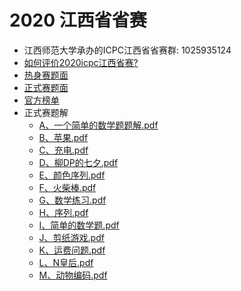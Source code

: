# 2020 江西省省赛

- 江西师范大学承办的ICPC江西省省赛群: 1025935124
- [如何评价2020icpc江西省赛?](https://www.zhihu.com/question/430246316)
- [热身赛题面](https://upload-file.xcpcio.com/provincial-contest/2020/2020（ICPC）江西省大学生程序设计竞赛热身赛题目.pdf)
- [正式赛题面](https://upload-file.xcpcio.com/provincial-contest/2020/2020（ICPC）江西省大学生程序设计竞赛正式赛题目.pdf)
- [官方榜单](https://upload-file.xcpcio.com/provincial-contest/2020/2020ICPC江西省大学生程序设计竞赛榜单.pdf)
- 正式赛题解
  - [A、一个简单的数学题题解.pdf](https://upload-file.xcpcio.com/provincial-contest/2020/江西省省赛题解/A、一个简单的数学题题解.pdf)
  - [B、苹果.pdf](https://upload-file.xcpcio.com/provincial-contest/2020/江西省省赛题解/B、苹果.pdf)
  - [C、充电.pdf](https://upload-file.xcpcio.com/provincial-contest/2020/江西省省赛题解/C、充电.pdf)
  - [D、柳DP的七夕.pdf](https://upload-file.xcpcio.com/provincial-contest/2020/江西省省赛题解/D、柳DP的七夕.pdf)
  - [E、颜色序列.pdf](https://upload-file.xcpcio.com/provincial-contest/2020/江西省省赛题解/E、颜色序列.pdf)
  - [F、火柴棒.pdf](https://upload-file.xcpcio.com/provincial-contest/2020/江西省省赛题解/F、火柴棒.pdf)
  - [G、数学练习.pdf](https://upload-file.xcpcio.com/provincial-contest/2020/江西省省赛题解/G、数学练习.pdf)
  - [H、序列.pdf](https://upload-file.xcpcio.com/provincial-contest/2020/江西省省赛题解/H、序列.pdf)
  - [I、简单的数学题.pdf](https://upload-file.xcpcio.com/provincial-contest/2020/江西省省赛题解/I、简单的数学题.pdf)
  - [J、剪纸游戏.pdf](https://upload-file.xcpcio.com/provincial-contest/2020/江西省省赛题解/J、剪纸游戏.pdf)
  - [K、运费问题.pdf](https://upload-file.xcpcio.com/provincial-contest/2020/江西省省赛题解/K、运费问题.pdf)
  - [L、N皇后.pdf](https://upload-file.xcpcio.com/provincial-contest/2020/江西省省赛题解/L、N皇后.pdf)
  - [M、动物编码.pdf](https://upload-file.xcpcio.com/provincial-contest/2020/江西省省赛题解/M、动物编码.pdf)
